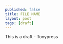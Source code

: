 ```yaml
---
published: false
title: FILE NAME
layout: post
tags: [draft]
---
```

This is a draft - Tonypress
